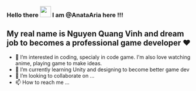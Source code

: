 ### Hello there <img src= "https://raw.githubusercontent.com/MartinHeinz/MartinHeinz/master/wave.gif" width = "30px"> I am @AnataAria here !!! 
## My real name is Nguyen Quang Vinh and dream job to becomes a professional game developer ❤
- 👀 I’m interested in coding, specialy in code game. I'm also love watching anime, playing game to make ideas.
- 🌱 I’m currently learning Unity and designing to become better game dev
- 💞️ I’m looking to collaborate on ...
- 📫 How to reach me ...

<!---
AnataAria/AnataAria is a ✨ special ✨ repository because its `README.md` (this file) appears on your GitHub profile.
You can click the Preview link to take a look at your changes.
--->
